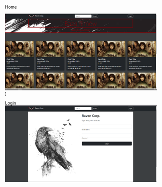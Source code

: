 Home 

![alt text](https://github.com/34308/PR2-projekt/blob/etap-3/home.png))


Login
![alt text](https://github.com/34308/PR2-projekt/blob/etap-3/login.png)
